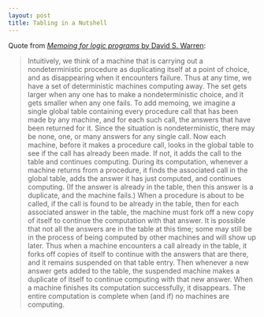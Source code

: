 ```yaml
---
layout: post
title: Tabling in a Nutshell
---
```


Quote from [_Memoing for logic programs_ by David S. Warren](http://dl.acm.org/citation.cfm?id=131299):

> Intuitively, we think of a machine that is carrying out a
nondeterministic procedure as duplicating itself at a point of choice,
and as disappearing when it encounters failure. Thus at any time, we
have a set of deterministic machines computing away. The set gets
larger when any one has to make a nondeterministic choice, and it gets
smaller when any one fails. To add memoing, we imagine a single global
table containing every procedure call that has been made by any
machine, and for each such call, the answers that have been returned
for it. Since the situation is nondeterministic, there may be none,
one, or many answers for any single call. Now each machine, before it
makes a procedure call, looks in the global table to see if the call
has already been made. If not, it adds the call to the table and
continues computing. During its computation, whenever a machine
returns from a procedure, it finds the associated call in the global
table, adds the answer it has just computed, and continues computing.
(If the answer is already in the table, then this answer is a
duplicate, and the machine fails.) When a procedure is about to be
called, if the call is found to be already in the table, then for each
associated answer in the table, the machine must fork off a new copy
of itself to continue the computation with that answer. It is possible
that not all the answers are in the table at this time; some may still
be in the process of being computed by other machines and will show up
later. Thus when a machine encounters a call already in the table, it
forks off copies of itself to continue with the answers that are
there, and it remains suspended on that table entry. Then whenever a
new answer gets added to the table, the suspended machine makes a
duplicate of itself to continue computing with that new answer. When a
machine finishes its computation successfully, it disappears. The
entire computation is complete when (and if) no machines are
computing.
